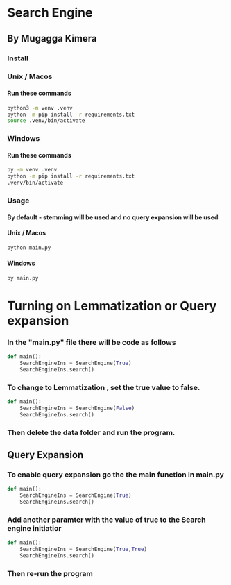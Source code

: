 # Search Engine
## By Mugagga Kimera

### Install
### Unix / Macos
#### Run these commands
```bash
python3 -m venv .venv
python -m pip install -r requirements.txt 
source .venv/bin/activate
```

### Windows
#### Run these commands
```bash
py -m venv .venv
python -m pip install -r requirements.txt 
.venv/bin/activate
```

### Usage
#### By default - stemming will be used and no query expansion will be used
#### Unix / Macos
```bash
python main.py
```

#### Windows
```bash
py main.py
```

# Turning on Lemmatization or Query expansion
### In the "main.py" file there will be code as follows
```python
def main():
    SearchEngineIns = SearchEngine(True)
    SearchEngineIns.search()
```

### To change to Lemmatization , set the true value to false.
```python
def main():
    SearchEngineIns = SearchEngine(False)
    SearchEngineIns.search()
```
### Then delete the data folder and run the program.

## Query Expansion
### To enable query expansion go the the main function in main.py
```python
def main():
    SearchEngineIns = SearchEngine(True)
    SearchEngineIns.search()
```

### Add another paramter with the value of true to the Search engine initiatior
```python
def main():
    SearchEngineIns = SearchEngine(True,True)
    SearchEngineIns.search()
```

### Then re-run the program
